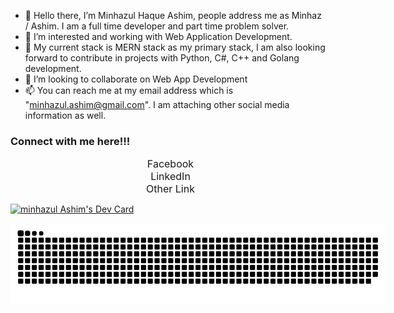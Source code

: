 - 👋 Hello there, I’m Minhazul Haque Ashim, people address me as Minhaz / Ashim. I am a full time developer and part time problem solver.
- 👀 I’m interested and working with Web Application Development.
- 🌱 My current stack is MERN stack as my primary stack, I am also looking forward to contribute in projects with Python, C#, C++ and Golang development.
- 💞️ I’m looking to collaborate on Web App Development
- 📫 You can reach me at my email address which is "minhazul.ashim@gmail.com". I am attaching other social media information as well.

<h3>Connect with me here!!!</h3>

<div style="display: flex; justify-content: center; align-items: center;">
  <i class="fab fa-facebook-f" style="font-size: 24px; margin-right: 8px;"></i>
  <span style="font-size: 16px;">Facebook</span>
</div>

<div style="display: flex; justify-content: center; align-items: center;">
  <i class="fab fa-linkedin-in" style="font-size: 24px; margin-right: 8px;"></i>
  <span style="font-size: 16px;">LinkedIn</span>
</div>

<div style="display: flex; justify-content: center; align-items: center;">
  <i class="fas fa-external-link-alt" style="font-size: 24px; margin-right: 8px;"></i>
  <span style="font-size: 16px;">Other Link</span>
</div>

<a href="https://app.daily.dev/minhazul_ashim"><img src="https://github.com/minhazul-ashim/devcard-autocommit/blob/main/devcard.svg" width="400px" style="margin:auto" alt="minhazul Ashim's Dev Card"/></a>

<div style="width:600px; height:100px; position: relative;">
    <img style="position:absolute; top: 0; bottom:0; right:0; left:0" src="assets/github-contribution-grid-snake.svg" alt=""/>
</div>
